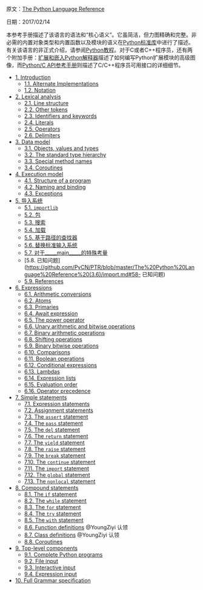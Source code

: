 原文：[The Python Language Reference](https://docs.python.org/3/reference/index.html)

日期：2017/02/14

本参考手册描述了该语言的语法和“核心语义”。它虽简洁，但力图精确和完整。非必需的内置对象类型和内置函数以及模块的语义在[Python标准库](https://docs.python.org/3/library/index.html#library-index)中进行了描述。有关该语言的非正式介绍，请参阅[Python教程](https://docs.python.org/3/tutorial/index.html#tutorial-index)。对于C或者C++程序员，还有两个附加手册：[扩展和嵌入Python解释器](https://docs.python.org/3/extending/index.html#extending-index)描述了如何编写Python扩展模块的高级图像，而[Python/C API参考手册](https://docs.python.org/3/c-api/index.html#c-api-index)则描述了C/C++程序员可用接口的详细细节。

  * [1\. Introduction](https://docs.python.org/3/reference/introduction.html)
    * [1.1. Alternate Implementations](https://docs.python.org/3/reference/introduction.html#alternate-implementations)
    * [1.2. Notation](https://docs.python.org/3/reference/introduction.html#notation)
  * [2\. Lexical analysis](https://docs.python.org/3/reference/lexical_analysis.html)
    * [2.1. Line structure](https://docs.python.org/3/reference/lexical_analysis.html#line-structure)
    * [2.2. Other tokens](https://docs.python.org/3/reference/lexical_analysis.html#other-tokens)
    * [2.3. Identifiers and keywords](https://docs.python.org/3/reference/lexical_analysis.html#identifiers)
    * [2.4. Literals](https://docs.python.org/3/reference/lexical_analysis.html#literals)
    * [2.5. Operators](https://docs.python.org/3/reference/lexical_analysis.html#operators)
    * [2.6. Delimiters](https://docs.python.org/3/reference/lexical_analysis.html#delimiters)
  * [3\. Data model](https://docs.python.org/3/reference/datamodel.html)
    * [3.1. Objects, values and types](https://docs.python.org/3/reference/datamodel.html#objects-values-and-types)
    * [3.2. The standard type hierarchy](https://docs.python.org/3/reference/datamodel.html#the-standard-type-hierarchy)
    * [3.3. Special method names](https://docs.python.org/3/reference/datamodel.html#special-method-names)
    * [3.4. Coroutines](https://docs.python.org/3/reference/datamodel.html#coroutines)
  * [4\. Execution model](https://docs.python.org/3/reference/executionmodel.html)
    * [4.1. Structure of a program](https://docs.python.org/3/reference/executionmodel.html#structure-of-a-program)
    * [4.2. Naming and binding](https://docs.python.org/3/reference/executionmodel.html#naming-and-binding)
    * [4.3. Exceptions](https://docs.python.org/3/reference/executionmodel.html#exceptions)
  * [5\. 导入系统](https://github.com/PyCN/PTR/blob/master/The%20Python%20Language%20Reference%20(3.6)/import.md)
    * [5.1. `importlib`](https://github.com/PyCN/PTR/blob/master/The%20Python%20Language%20Reference%20(3.6)/import.md#51-importlib)
    * [5.2. 包](https://github.com/PyCN/PTR/blob/master/The%20Python%20Language%20Reference%20(3.6)/import.md#52-包)
    * [5.3. 搜索](https://github.com/PyCN/PTR/blob/master/The%20Python%20Language%20Reference%20(3.6)/import.md#53-搜索)
    * [5.4. 加载](https://github.com/PyCN/PTR/blob/master/The%20Python%20Language%20Reference%20(3.6)/import.md#54-加载)
    * [5.5. 基于路径的查找器](https://github.com/PyCN/PTR/blob/master/The%20Python%20Language%20Reference%20(3.6)/import.md#55-基于路径的查找器)
    * [5.6. 替换标准输入系统](https://github.com/PyCN/PTR/blob/master/The%20Python%20Language%20Reference%20(3.6)/import.md#56-替换标准输入系统)
    * [5.7. 对于_____main_____的特殊考量](https://github.com/PyCN/PTR/blob/master/The%20Python%20Language%20Reference%20(3.6)/import.md#57-对于__main__的特殊考量)
    * [5.8.  已知问题](https://github.com/PyCN/PTR/blob/master/The%20Python%20Language%20Reference%20(3.6)/import.md#58- 已知问题)
    * [5.9. References](https://github.com/PyCN/PTR/blob/master/The%20Python%20Language%20Reference%20(3.6)/import.md#59-参考)
  * [6\. Expressions](https://docs.python.org/3/reference/expressions.html)
    * [6.1. Arithmetic conversions](https://docs.python.org/3/reference/expressions.html#arithmetic-conversions)
    * [6.2. Atoms](https://docs.python.org/3/reference/expressions.html#atoms)
    * [6.3. Primaries](https://docs.python.org/3/reference/expressions.html#primaries)
    * [6.4. Await expression](https://docs.python.org/3/reference/expressions.html#await-expression)
    * [6.5. The power operator](https://docs.python.org/3/reference/expressions.html#the-power-operator)
    * [6.6. Unary arithmetic and bitwise operations](https://docs.python.org/3/reference/expressions.html#unary-arithmetic-and-bitwise-operations)
    * [6.7. Binary arithmetic operations](https://docs.python.org/3/reference/expressions.html#binary-arithmetic-operations)
    * [6.8. Shifting operations](https://docs.python.org/3/reference/expressions.html#shifting-operations)
    * [6.9. Binary bitwise operations](https://docs.python.org/3/reference/expressions.html#binary-bitwise-operations)
    * [6.10. Comparisons](https://docs.python.org/3/reference/expressions.html#comparisons)
    * [6.11. Boolean operations](https://docs.python.org/3/reference/expressions.html#boolean-operations)
    * [6.12. Conditional expressions](https://docs.python.org/3/reference/expressions.html#conditional-expressions)
    * [6.13. Lambdas](https://docs.python.org/3/reference/expressions.html#lambda)
    * [6.14. Expression lists](https://docs.python.org/3/reference/expressions.html#expression-lists)
    * [6.15. Evaluation order](https://docs.python.org/3/reference/expressions.html#evaluation-order)
    * [6.16. Operator precedence](https://docs.python.org/3/reference/expressions.html#operator-precedence)
  * [7\. Simple statements](https://docs.python.org/3/reference/simple_stmts.html)
    * [7.1. Expression statements](https://docs.python.org/3/reference/simple_stmts.html#expression-statements)
    * [7.2. Assignment statements](https://docs.python.org/3/reference/simple_stmts.html#assignment-statements)
    * [7.3. The `assert` statement](https://docs.python.org/3/reference/simple_stmts.html#the-assert-statement)
    * [7.4. The `pass` statement](https://docs.python.org/3/reference/simple_stmts.html#the-pass-statement)
    * [7.5. The `del` statement](https://docs.python.org/3/reference/simple_stmts.html#the-del-statement)
    * [7.6. The `return` statement](https://docs.python.org/3/reference/simple_stmts.html#the-return-statement)
    * [7.7. The `yield` statement](https://docs.python.org/3/reference/simple_stmts.html#the-yield-statement)
    * [7.8. The `raise` statement](https://docs.python.org/3/reference/simple_stmts.html#the-raise-statement)
    * [7.9. The `break` statement](https://docs.python.org/3/reference/simple_stmts.html#the-break-statement)
    * [7.10. The `continue` statement](https://docs.python.org/3/reference/simple_stmts.html#the-continue-statement)
    * [7.11. The `import` statement](https://docs.python.org/3/reference/simple_stmts.html#the-import-statement)
    * [7.12. The `global` statement](https://docs.python.org/3/reference/simple_stmts.html#the-global-statement)
    * [7.13. The `nonlocal` statement](https://docs.python.org/3/reference/simple_stmts.html#the-nonlocal-statement)
  * [8\. Compound statements](https://docs.python.org/3/reference/compound_stmts.html)
    * [8.1. The `if` statement](https://docs.python.org/3/reference/compound_stmts.html#the-if-statement)
    * [8.2. The `while` statement](https://docs.python.org/3/reference/compound_stmts.html#the-while-statement)
    * [8.3. The `for` statement](https://docs.python.org/3/reference/compound_stmts.html#the-for-statement)
    * [8.4. The `try` statement](https://docs.python.org/3/reference/compound_stmts.html#the-try-statement)
    * [8.5. The `with` statement](https://docs.python.org/3/reference/compound_stmts.html#the-with-statement)
    * [8.6. Function definitions](https://docs.python.org/3/reference/compound_stmts.html#function-definitions) @YoungZiyi 认领
    * [8.7. Class definitions](https://docs.python.org/3/reference/compound_stmts.html#class-definitions) @YoungZiyi 认领
    * [8.8. Coroutines](https://docs.python.org/3/reference/compound_stmts.html#coroutines)
  * [9\. Top-level components](https://docs.python.org/3/reference/toplevel_components.html)
    * [9.1. Complete Python programs](https://docs.python.org/3/reference/toplevel_components.html#complete-python-programs)
    * [9.2. File input](https://docs.python.org/3/reference/toplevel_components.html#file-input)
    * [9.3. Interactive input](https://docs.python.org/3/reference/toplevel_components.html#interactive-input)
    * [9.4. Expression input](https://docs.python.org/3/reference/toplevel_components.html#expression-input)
  * [10\. Full Grammar specification](https://docs.python.org/3/reference/grammar.html)
